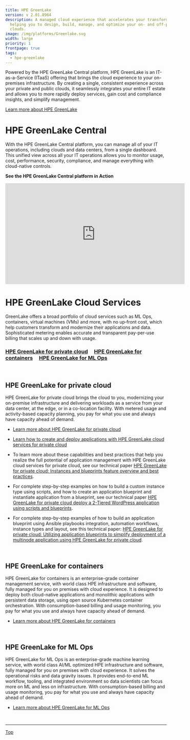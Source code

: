 ```yaml
---
title: HPE GreenLake
version: v 2.01.8964
description: A managed cloud experience that accelerates your transformation by
  helping you to design, build, manage, and optimize your on- and off-premises
  clouds.
image: /img/platforms/Greenlake.svg
width: large
priority: 1
frontpage: true
tags:
  - hpe-greenlake
---
```

Powered by the HPE GreenLake Central platform, HPE GreenLake is an IT-as-a-Service (ITaaS) offering that brings the cloud experience to your on-premises infrastructure. By creating a single, consistent experience across your private and public clouds, it seamlessly integrates your entire IT estate and allows you to more rapidly deploy services, gain cost and compliance insights, and simplify management. 

[Learn more about HPE GreenLake](https://www.hpe.com/us/en/services/it-consumption.html)

# HPE GreenLake Central

With the HPE GreenLake Central platform, you can manage all of your IT operations, including clouds and data centers, from a single dashboard. This unified view across all your IT operations allows you to monitor usage, cost, performance, security, compliance, and manage everything with cloud-native controls.

**See the HPE GreenLake Central platform in Action**

<iframe width="560" height="315" src="https://www.youtube.com/embed/l2-neSwhTWo" frameborder="0" allow="accelerometer; autoplay; clipboard-write; encrypted-media; gyroscope; picture-in-picture" allowfullscreen></iframe>

# HPE GreenLake Cloud Services

 GreenLake offers a broad portfolio of cloud services such as ML Ops, containers, virtual machines (VMs) and more, with no up‑front cost, which help customers transform and modernize their applications and data. Sophisticated metering enables accurate and transparent pay-per-use billing that scales up and down with usage. 

### [HPE GreenLake for private cloud](#privatecloud)     [HPE GreenLake for containers](#container)     [HPE GreenLake for ML Ops](#mlops)

<br>

<a id="privatecloud"></a>

## HPE GreenLake for private cloud

HPE GreenLake for private cloud brings the cloud to you, modernizing your on-premise infrastructure and delivering workloads as a service from your data center, at the edge, or in a co-location facility. With metered usage and activity-based capacity planning, you pay for what you use and always have capacity ahead of demand. 

* [Learn more about HPE GreenLake for private cloud](https://www.hpe.com/us/en/greenlake/private-cloud.html)

* [Learn how to create and deploy applications with HPE GreenLake cloud services for private cloud](https://community.hpe.com/t5/The-Cloud-Experience-Everywhere/A-better-way-to-create-and-deploy-applications-HPE-GreenLake/ba-p/7118975)

* To learn more about these capabilities and best practices that help you realize the full potential of application management with HPE GreenLake cloud services for private cloud, see our technical paper [HPE GreenLake for private cloud: Instances and blueprints feature overview and best practices](https://h20195.www2.hpe.com/v2/Getdocument.aspx?docname=a50003040enw).



* For complete step-by-step examples on how to build a custom instance type using scripts, and how to create an application blueprint and instantiate application from a blueprint, see our technical paper [HPE GreenLake for private cloud deploy a 2-Tiered WordPress application using scripts and blueprints](https://assets.ext.hpe.com/is/content/hpedam/a50003251enw).



* For complete step-by-step examples of how to build an application blueprint using Ansible playbooks integration, automation workflows, instance types and layout, see this technical paper: [HPE GreenLake for private cloud: Utilizing application blueprints to simplify deployment of a multinode application using HPE GreenLake for private cloud](https://developer.hpe.com/uploads/media/2020/6/gl4pc_eshop_bp_v1_35-1593186155592.pdf).


<br>
<a id="container"></a>

## HPE GreenLake for containers

HPE GreenLake for containers is an enterprise-grade container management service, with world class HPE infrastructure and software, fully managed for you on premises with cloud experience. It is designed to deploy both cloud-native applications and monolithic applications with persistent data storage, using open source Kubernetes container orchestration. With consumption-based billing and usage monitoring, you pay for what you use and always have capacity ahead of demand.

* [Learn more about HPE GreenLake for containers](https://www.hpe.com/us/en/greenlake/containers.html)

<br>
<a id="mlops"></a>

## HPE GreenLake for ML Ops

HPE GreenLake for ML Ops is an enterprise-grade machine learning service, with world class AI/ML optimized HPE infrastructure and software, fully managed for you on premises with cloud experience. It solves the operational risks and data gravity issues. It provides end-to-end ML workflow, tooling, and integrated environment so data scientists can focus more on ML and less on infrastructure. With consumption-based billing and usage monitoring, you pay for what you use and always have capacity ahead of demand.

* [Learn more about HPE GreenLake for ML Ops](https://www.hpe.com/us/en/greenlake/ml-ops.html)

<br>

- - -

<a href="#top" target="_self">Top</a>